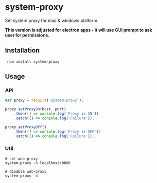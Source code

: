 # system-proxy

Set system proxy for mac & windows platform.

**This version is adjusted for electron apps - it will use GUI prompt to ask user for permissions.**

## Installation

     npm install system-proxy

## Usage

### API

```javascript
var proxy = require('system-proxy');

proxy.setProxyOn(host, port)
    .then(() => console.log('Proxy is ON'))
    .catch(() => console.log('Failure'));

proxy.setProxyOff()
    .then(() => console.log('Proxy is OFF'))
    .catch(() => console.log('Failure'));
```

### Util

```shell
# set web-proxy
system-proxy -h localhost:8080

# disable web-proxy
system-proxy -d
```
